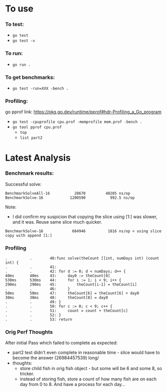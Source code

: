 # To use

### To test:
- `go test`
- `go test -v`

### To run:
- `go run .`

### To get benchmarks:
- `go test -run=XXX -bench .`

### Profiling:
go pprof link: https://pkg.go.dev/runtime/pprof#hdr-Profiling_a_Go_program

- `go test -cpuprofile cpu.prof -memprofile mem.prof -bench .`
- `go tool pprof cpu.prof`
  - `top`
  - `list part2`


# Latest Analysis

### Benchmark results:
Successful solve:
```
BenchmarkSolveAll-16    	   28670	     40285 ns/op
BenchmarkSolve-16       	 1200590	       992.5 ns/op
```

Note:
- I did confirm my suspicion that copying the slice using [1:] was slower, and it was. Reuse same slice much quicker.
```
BenchmarkSolve-16       	  664946	      1816 ns/op < using slice copy with append [1:]

```

### Profiling

```
.          .        40:func solve(theCount []int, numDays int) (count int) {
.          .        41:
.          .        42:	for d := 0; d < numDays; d++ {
40ms       40ms     43:		day0 := theCount[0]
530ms      530ms    44:		for i := 1; i < 9; i++ {
290ms      290ms    45:			theCount[i-1] = theCount[i]
.          .        46:		}
50ms       50ms     47:		theCount[6] = theCount[6] + day0
30ms       30ms     48:		theCount[8] = day0
.          .        49:	}
.          .        50:	for c := 0; c < 9; c++ {
.          .        51:		count = count + theCount[c]
.          .        52:	}
.          .        53:	return
```

### Orig Perf Thoughts
After initial Pass which failed to complete as expected:
- part2 test didn't even complete in reasonable time - slice would have to become the answer (26984457539) long/
- thoughts:
  - store child fish in orig fish object - but some will be 6 and some 8, so tricker.
  - instead of storing fish, store a count of how many fish are on each day from 0 to 8. And have a process for each day...
